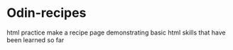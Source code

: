 # Odin-recipes
html practice 
make a recipe page demonstrating basic html skills that have been learned so far
